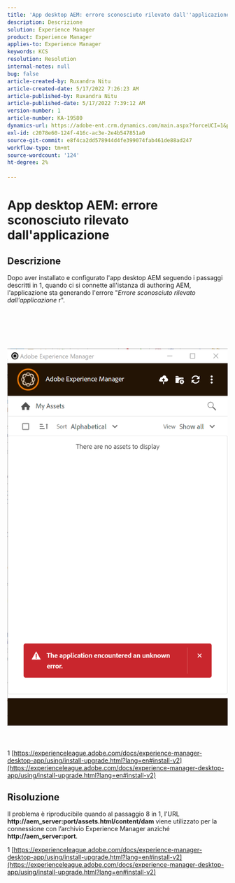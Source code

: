 ```yaml
---
title: 'App desktop AEM: errore sconosciuto rilevato dall''applicazione'
description: Descrizione
solution: Experience Manager
product: Experience Manager
applies-to: Experience Manager
keywords: KCS
resolution: Resolution
internal-notes: null
bug: false
article-created-by: Ruxandra Nitu
article-created-date: 5/17/2022 7:26:23 AM
article-published-by: Ruxandra Nitu
article-published-date: 5/17/2022 7:39:12 AM
version-number: 1
article-number: KA-19580
dynamics-url: https://adobe-ent.crm.dynamics.com/main.aspx?forceUCI=1&pagetype=entityrecord&etn=knowledgearticle&id=37b269a2-b2d5-ec11-a7b5-000d3a37750e
exl-id: c2078e60-124f-416c-ac3e-2e4b547851a0
source-git-commit: e8f4ca2dd578944d4fe399074fab461de88ad247
workflow-type: tm+mt
source-wordcount: '124'
ht-degree: 2%

---
```


# App desktop AEM: errore sconosciuto rilevato dall&#39;applicazione

## Descrizione

Dopo aver installato e configurato l&#39;app desktop AEM seguendo i passaggi descritti in 1, quando ci si connette all&#39;istanza di authoring AEM, l&#39;applicazione sta generando l&#39;errore &quot;*Errore sconosciuto rilevato dall&#39;applicazione* r&quot;.<br><br> <br><br> <br><br> ![](assets/___c1339667-b4d5-ec11-a7b5-000d3a37750e___.png)<br><br> <br><br>1 [https://experienceleague.adobe.com/docs/experience-manager-desktop-app/using/install-upgrade.html?lang=en#install-v2](https://experienceleague.adobe.com/docs/experience-manager-desktop-app/using/install-upgrade.html?lang=en#install-v2)

## Risoluzione


Il problema è riproducibile quando al passaggio 8 in 1, l&#39;URL <b>http://aem_server:port/assets.html/content/dam</b> viene utilizzato per la connessione con l’archivio Experience Manager anziché <b>http://aem_server:port</b>.







1 [https://experienceleague.adobe.com/docs/experience-manager-desktop-app/using/install-upgrade.html?lang=en#install-v2](https://experienceleague.adobe.com/docs/experience-manager-desktop-app/using/install-upgrade.html?lang=en#install-v2)
